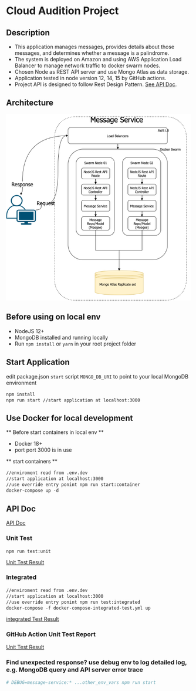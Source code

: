 # Cloud Audition Project

## Description

- This application manages messages, provides details about those messages, and determines whether a
  message is a palindrome.
- The system is deployed on Amazon and using AWS Application Load Balancer to manage network traffic
  to docker swarm nodes.
- Chosen Node as REST API server and use Mongo Atlas as data storage.
- Application tested in node version 12, 14, 15 by GitHub actions.
- Project API is designed to follow Rest Design Pattern. [See API Doc](API.md).

## Architecture

![alt text](docs/images/MessageServiceDiagram.png)

## Before using on local env

- NodeJS 12+
- MongoDB installed and running locally
- Run `npm install` or `yarn` in your root project folder

## Start Application

edit package.json `start` script `MONGO_DB_URI` to point to your local MongoDB environment

    npm install
    npm run start //start application at localhost:3000

## Use Docker for local development

** Before start containers in local env **

- Docker 18+
- port port 3000 is in use

** start containers **

```
//enviroment read from .env.dev
//start application at localhost:3000
//use override entry ponint npm run start:container
docker-compose up -d 
```

## API Doc

[API Doc](API.md)

### Unit Test

    npm run test:unit

[Unit Test Result](docs/images/command-line-test-result.md)

### Integrated
```
//enviroment read from .env.dev
//start application at localhost:3000
//use override entry ponint npm run test:integrated
docker-compose -f docker-compose-integrated-test.yml up 
```
    

[integrated Test Result](docs/images/command-line-test-result-2.md)

### GitHub Action Unit Test Report

[Unit Test Result](https://github.com/GoodSpeed-HL/message-service/runs/2315423072?check_suite_focus=true)

### Find unexpected response? use debug env to log detailed log, e.g. MongoDB query and API server error trace

```bash
# DEBUG=message-service:* ...other_env_vars npm run start
```
